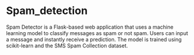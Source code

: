 # Spam_detection
Spam Detector is a Flask-based web application that uses a machine learning model to classify messages as spam or not spam. Users can input a message and instantly receive a prediction. The model is trained using scikit-learn and the SMS Spam Collection dataset.
